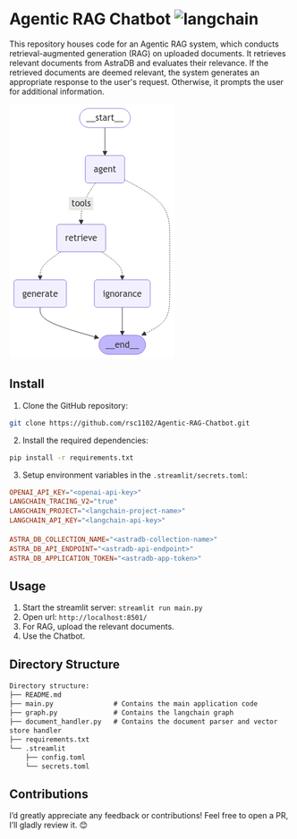 # Agentic RAG Chatbot ![langchain](https://img.shields.io/badge/LangChain-ffffff?logo=langchain&logoColor=green)
This repository houses code for an Agentic RAG system, which conducts retrieval-augmented generation (RAG) on uploaded documents. It retrieves relevant documents from AstraDB and evaluates their relevance. If the retrieved documents are deemed relevant, the system generates an appropriate response to the user's request. Otherwise, it prompts the user for additional information.

![graph_image](.github/agentic_graph.png)

## Install
1. Clone the GitHub repository:
```bash
git clone https://github.com/rsc1102/Agentic-RAG-Chatbot.git
```
2. Install the required dependencies:
```bash
pip install -r requirements.txt
```
3. Setup environment variables in the `.streamlit/secrets.toml`:
```toml
OPENAI_API_KEY="<openai-api-key>"
LANGCHAIN_TRACING_V2="true"
LANGCHAIN_PROJECT="<langchain-project-name>"
LANGCHAIN_API_KEY="<langchain-api-key>"

ASTRA_DB_COLLECTION_NAME="<astradb-collection-name>"
ASTRA_DB_API_ENDPOINT="<astradb-api-endpoint>"
ASTRA_DB_APPLICATION_TOKEN="<astradb-app-token>"
```

## Usage
1. Start the streamlit server: `streamlit run main.py`
2. Open url: `http://localhost:8501/`
3. For RAG, upload the relevant documents.
4. Use the Chatbot.

## Directory Structure

```
Directory structure:
├── README.md
├── main.py               # Contains the main application code
├── graph.py              # Contains the langchain graph
├── document_handler.py   # Contains the document parser and vector store handler
├── requirements.txt
└── .streamlit
    ├── config.toml
    └── secrets.toml     
```

## Contributions
I’d greatly appreciate any feedback or contributions! Feel free to open a PR, I’ll gladly review it. 😊
